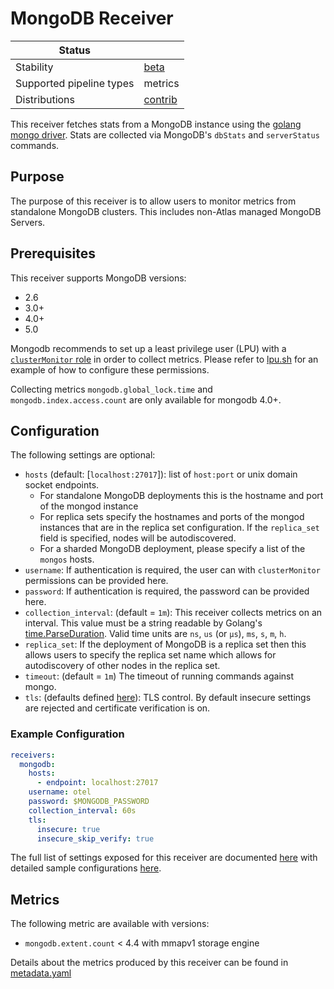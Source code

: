 # MongoDB Receiver

| Status                   |           |
| ------------------------ |-----------|
| Stability                | [beta]    |
| Supported pipeline types | metrics   |
| Distributions            | [contrib] |

This receiver fetches stats from a MongoDB instance using the [golang
mongo driver](https://github.com/mongodb/mongo-go-driver). Stats are collected
via MongoDB's `dbStats` and `serverStatus` commands.

## Purpose

The purpose of this receiver is to allow users to monitor metrics from standalone MongoDB clusters. This includes non-Atlas managed MongoDB Servers.

## Prerequisites

This receiver supports MongoDB versions:

- 2.6
- 3.0+
- 4.0+
- 5.0

Mongodb recommends to set up a least privilege user (LPU) with a [`clusterMonitor` role](https://www.mongodb.com/docs/v5.0/reference/built-in-roles/#mongodb-authrole-clusterMonitor) in order to collect metrics. Please refer to [lpu.sh](./testdata/integration/scripts/lpu.sh) for an example of how to configure these permissions.

Collecting metrics `mongodb.global_lock.time` and `mongodb.index.access.count` are only available for mongodb 4.0+.

## Configuration

The following settings are optional:

- `hosts` (default: [`localhost:27017`]): list of `host:port` or unix domain socket endpoints.
  - For standalone MongoDB deployments this is the hostname and port of the mongod instance
  - For replica sets specify the hostnames and ports of the mongod instances that are in the replica set configuration. If the `replica_set` field is specified, nodes will be autodiscovered.
  - For a sharded MongoDB deployment, please specify a list of the `mongos` hosts.
- `username`: If authentication is required, the user can with `clusterMonitor` permissions can be provided here.
- `password`: If authentication is required, the password can be provided here.
- `collection_interval`: (default = `1m`): This receiver collects metrics on an interval. This value must be a string readable by Golang's [time.ParseDuration](https://pkg.go.dev/time#ParseDuration). Valid time units are `ns`, `us` (or `µs`), `ms`, `s`, `m`, `h`.
- `replica_set`: If the deployment of MongoDB is a replica set then this allows users to specify the replica set name which allows for autodiscovery of other nodes in the replica set.
- `timeout`: (default = `1m`) The timeout of running commands against mongo.
- `tls`: (defaults defined [here](https://github.com/open-telemetry/opentelemetry-collector/blob/main/config/configtls/README.md)): TLS control. By default insecure settings are rejected and certificate verification is on.

### Example Configuration

```yaml
receivers:
  mongodb:
    hosts:
      - endpoint: localhost:27017
    username: otel
    password: $MONGODB_PASSWORD
    collection_interval: 60s
    tls:
      insecure: true
      insecure_skip_verify: true
```

The full list of settings exposed for this receiver are documented [here](./config.go) with detailed sample configurations [here](./testdata/config.yaml).

## Metrics

The following metric are available with versions:
- `mongodb.extent.count` < 4.4 with mmapv1 storage engine

Details about the metrics produced by this receiver can be found in [metadata.yaml](./metadata.yaml)

[beta]:https://github.com/open-telemetry/opentelemetry-collector#beta
[contrib]:https://github.com/open-telemetry/opentelemetry-collector-releases/tree/main/distributions/otelcol-contrib
